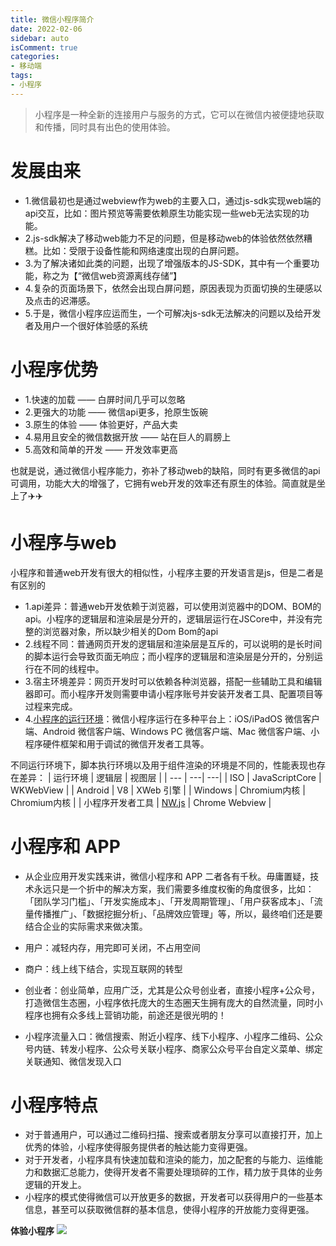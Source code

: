 ```yaml
---
title: 微信小程序简介
date: 2022-02-06
sidebar: auto
isComment: true
categories:
- 移动端
tags:
- 小程序
---
```

 
> 小程序是一种全新的连接用户与服务的方式，它可以在微信内被便捷地获取和传播，同时具有出色的使用体验。

# 发展由来
+ 1.微信最初也是通过webview作为web的主要入口，通过js-sdk实现web端的api交互，比如：图片预览等需要依赖原生功能实现一些web无法实现的功能。
+ 2.js-sdk解决了移动web能力不足的问题，但是移动web的体验依然依然糟糕。比如：受限于设备性能和网络速度出现的白屏问题。
+ 3.为了解决诸如此类的问题，出现了增强版本的JS-SDK，其中有一个重要功能，称之为【“微信web资源离线存储”】
+ 4.复杂的页面场景下，依然会出现白屏问题，原因表现为页面切换的生硬感以及点击的迟滞感。
+ 5.于是，微信小程序应运而生，一个可解决js-sdk无法解决的问题以及给开发者及用户一个很好体验感的系统

# 小程序优势
+ 1.快速的加载 —— 白屏时间几乎可以忽略
+ 2.更强大的功能 —— 微信api更多，抢原生饭碗
+ 3.原生的体验 —— 体验更好，产品大卖
+ 4.易用且安全的微信数据开放 —— 站在巨人的肩膀上
+ 5.高效和简单的开发 —— 开发效率更高

也就是说，通过微信小程序能力，弥补了移动web的缺陷，同时有更多微信的api可调用，功能大大的增强了，它拥有web开发的效率还有原生的体验。简直就是坐上了✈️✈️

# 小程序与web
小程序和普通web开发有很大的相似性，小程序主要的开发语言是js，但是二者是有区别的
+ 1.api差异：普通web开发依赖于浏览器，可以使用浏览器中的DOM、BOM的api。小程序的逻辑层和渲染层是分开的，逻辑层运行在JSCore中，并没有完整的浏览器对象，所以缺少相关的Dom Bom的api
+ 2.线程不同：普通网页开发的逻辑层和渲染层是互斥的，可以说明的是长时间的脚本运行会导致页面无响应；而小程序的逻辑层和渲染层是分开的，分别运行在不同的线程中。
+ 3.宿主环境差异：网页开发时可以依赖各种浏览器，搭配一些辅助工具和编辑器即可。而小程序开发则需要申请小程序账号并安装开发者工具、配置项目等过程来完成。
+ 4.[小程序的运行环境](https://developers.weixin.qq.com/miniprogram/dev/framework/runtime/env.html)：微信小程序运行在多种平台上：iOS/iPadOS 微信客户端、Android 微信客户端、Windows PC 微信客户端、Mac 微信客户端、小程序硬件框架和用于调试的微信开发者工具等。

不同运行环境下，脚本执行环境以及用于组件渲染的环境是不同的，性能表现也存在差异：
| 运行环境  | 逻辑层 | 视图层  |
| --- | ---| ---|
| ISO | JavaScriptCore | WKWebView |
| Android | V8 | XWeb 引擎 |
| Windows | Chromium内核 | Chromium内核 |
| 小程序开发者工具 | [NW.js](https://nwjs.io/) | Chrome Webview |

# 小程序和 APP

+ 从企业应用开发实践来讲，微信小程序和 APP 二者各有千秋。毋庸置疑，技术永远只是一个折中的解决方案，我们需要多维度权衡的角度很多，比如：「团队学习门槛」、「开发实施成本」、「开发周期管理」、「用户获客成本」、「流量传播推广」、「数据挖掘分析」、「品牌效应管理」等，所以，最终咱们还是要结合企业的实际需求来做决策。

+ 用户：减轻内存，用完即可关闭，不占用空间

+ 商户：线上线下结合，实现互联网的转型

+  创业者：创业简单，应用广泛，尤其是公众号创业者，直接小程序+公众号，打造微信生态圈，小程序依托庞大的生态圈天生拥有庞大的自然流量，同时小程序也拥有众多线上营销功能，前途还是很光明的！

+ 小程序流量入口：微信搜索、附近小程序、线下小程序、小程序二维码、公众号内链、转发小程序、公众号关联小程序、商家公众号平台自定义菜单、绑定关联通知、微信发现入口


# 小程序特点
+ 对于普通用户，可以通过二维码扫描、搜索或者朋友分享可以直接打开，加上优秀的体验，小程序使得服务提供者的触达能力变得更强。
+ 对于开发者，小程序具有快速加载和渲染的能力，加之配套的与能力、运维能力和数据汇总能力，使得开发者不需要处理琐碎的工作，精力放于具体的业务逻辑的开发上。
+ 小程序的模式使得微信可以开放更多的数据，开发者可以获得用户的一些基本信息，甚至可以获取微信群的基本信息，使得小程序的开放能力变得更强。

**体验小程序**
![](https://res.wx.qq.com/wxdoc/dist/assets/img/demo.ef5c5bef.jpg)
